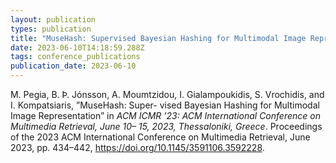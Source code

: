 ```yaml
---
layout: publication
types: publication
title: "MuseHash: Supervised Bayesian Hashing for Multimodal Image Representation"
date: 2023-06-10T14:18:59.288Z
tags: conference_publications
publication_date: 2023-06-10
---
```

<!--StartFragment-->

M. Pegia, B. Þ. Jónsson, A. Moumtzidou, I. Gialampoukidis, S. Vrochidis, and I. Kompatsiaris, ”MuseHash: Super- vised Bayesian Hashing for Multimodal Image Representation” in *ACM ICMR ’23: ACM International Conference on Multimedia Retrieval, June 10– 15, 2023, Thessaloniki, Greece*. Proceedings of the 2023 ACM International Conference on Multimedia Retrieval, June 2023, pp. 434–442, https://doi.org/10.1145/3591106.3592228.

<!--EndFragment-->